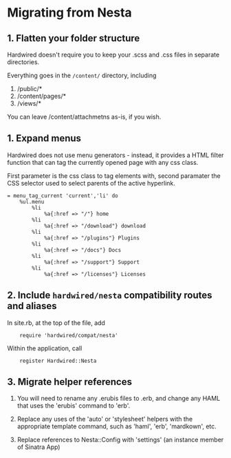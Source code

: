 # Migrating from Nesta

## 1. Flatten your folder structure

Hardwired doesn't require you to keep your .scss and .css files in separate directories.

Everything goes in the `/content/` directory, including

1. /public/*
2. /content/pages/*
3. /views/*

You can leave /content/attachmetns as-is, if you wish.

## 1. Expand menus

Hardwired does not use menu generators - instead, it provides a HTML filter function that can tag the currently opened page with any css class.

First parameter is the css class to tag elements with, second paramater the CSS selector used to select parents of the active hyperlink.

	= menu_tag_current 'current','li' do
		%ul.menu
			%li
				%a{:href => "/"} home
			%li
				%a{:href => "/download"} download
			%li
				%a{:href => "/plugins"} Plugins
			%li
				%a{:href => "/docs"} Docs
			%li
				%a{:href => "/support"} Support
			%li
				%a{:href => "/licenses"} Licenses

## 2. Include `hardwired/nesta` compatibility routes and aliases

In site.rb, at the top of the file, add

		require 'hardwired/compat/nesta'

Within the application, call
	
		register Hardwired::Nesta


## 3. Migrate helper references


1. You will need to rename any .erubis files to .erb, and change any HAML that uses the 'erubis' command to 'erb'.
2. Replace any uses of the 'auto' or 'stylesheet' helpers with the appropriate template command, such as 'haml', 'erb', 'mardkown', etc.

4. Replace references to Nesta::Config with 'settings' (an instance member of Sinatra App)
